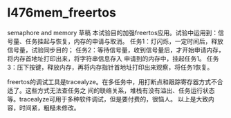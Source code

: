 # l476mem_freertos
semaphore and memory 草稿
本试验目的加强freertos应用。试验中运用到：信号量、任务挂起与恢复，内存的申请与取消。
任务1：灯闪烁，一定时间后，释放信号量，试验同步目的；
任务2：等待信号量，收到信号量后，才开始申请内存，将内存首地址打印出来，将字符串信息存入
申请到的内存中，挂起任务1。
任务3：压下按键，释放内存，再将内存指针首地址打印出来观察，将任务1恢复。

freertos的调试工具是tracealyze。在多任务中，用打断点和跟踪寄存器方式不合适了。这些方式无法查任务之
间的联络关系，堆栈有没有溢出、任务运行状态等。tracealyze可用于多种软件调试，但是要付费的，很恼人。
以上是大致内容，时间紧，粗糙未修改。
